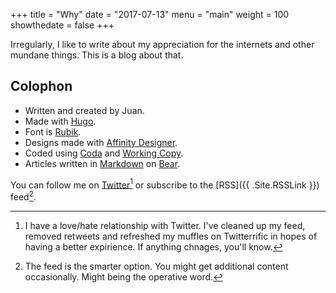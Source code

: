 +++
title = "Why"
date = "2017-07-13"
menu = "main"
weight = 100
showthedate = false
+++

Irregularly, I like to write about my appreciation for the internets and other mundane things. This is a blog about that.

## Colophon
* Written and created by Juan.
* Made with [Hugo](https://gohugo.io).
* Font is [Rubik](https://fonts.google.com/specimen/Rubik).
* Designs made with [Affinity Designer](https://itunes.apple.com/us/app/affinity-designer/id824171161?mt=12).
* Coded using [Coda](https://itunes.apple.com/us/app/coda/id500906297?mt=8&ign-itsct=500906297-500906297&ign-itscg=0177&ign-mpt=uo%3D4) and [Working Copy](https://itunes.apple.com/us/app/working-copy-powerful-git-client/id896694807?mt=8).
* Articles written in [Markdown](https://daringfireball.net/projects/markdown/syntax) on [Bear](https://itunes.apple.com/us/app/bear-beautiful-writing-app/id1016366447?ls=1&mt=8).

You can follow me on [Twitter](https://twitter.com/theverylastjuan)[^1] or subscribe to the [RSS]({{ .Site.RSSLink }}) feed[^2].


[^1]: I have a love/hate relationship with Twitter. I've cleaned up my feed, removed retweets and refreshed my muffles on Twitterrific in hopes of having a better expirience. If anything chnages, you'll know.
[^2]: The feed is the smarter option. You might get additional content occasionally. Might being the operative word.
